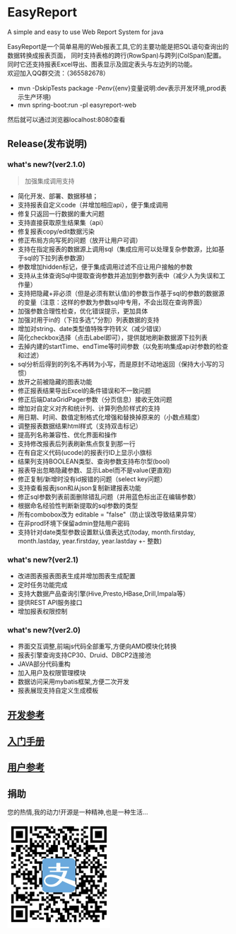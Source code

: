 EasyReport
==========

A simple and easy to use Web Report System for java

EasyReport是一个简单易用的Web报表工具,它的主要功能是把SQL语句查询出的数据转换成报表页面，
同时支持表格的跨行(RowSpan)与跨列(ColSpan)配置。
同时它还支持报表Excel导出、图表显示及固定表头与左边列的功能。  
欢迎加入QQ群交流：（365582678）

* mvn -DskipTests package -P${env} (${env}变量说明:dev表示开发环境,prod表示生产环境)
* mvn spring-boot:run -pl easyreport-web 

然后就可以通过浏览器localhost:8080查看


## Release(发布说明)
### what's new?(ver2.1.0)
> 加强集成调用支持
* 简化开发、部署、数据移植；
* 支持报表自定义code（并增加相应api），便于集成调用
* 修复只返回一行数据的重大问题
* 支持直接获取原生结果集（api）
* 修复报表copy/edit数据污染
* 修正布局方向写死的问题（放开让用户可调）
* 支持在指定报表的数据源上调用sql（集成应用可以处理复杂参数源，比如基于sql的下拉列表参数源）
* 参数增加hidden标记，便于集成调用过滤不应让用户接触的参数
* 支持从主体查询Sql中提取查询参数并追加到参数列表中（减少人为失误和工作量）
* 支持把隐藏+非必须（但是必须有默认值)的参数当作基于sql的参数的数据源的变量（注意：这样的参数为参数sql中专用，不会出现在查询界面）
* 加强参数合理性检查，优化错误提示，更加具体
* 加强对用于in的（下拉多选“,”分割）列表数据的支持
* 增加对string、date类型值特殊字符转义（减少错误）
* 简化checkbox选择（点击Label即可），提供就地刷新数据源下拉列表
* 去掉内建的startTime、endTime等时间参数（以免影响集成api对参数的检查和过滤）
* sql分析后得到的列名不再转为小写，而是原封不动地返回（保持大小写的习惯）
* 放开之前被隐藏的图表功能
* 修正报表结果导出Excel的条件错误和不一致问题
* 修正后端DataGridPager参数（分页信息）接收无效问题
* 增加对自定义对齐和统计列、计算列色阶样式的支持
* 用日期、时间、数值定制格式化增强和替换掉原来的（小数点精度）
* 调整报表数据结果html样式（支持双击标记）
* 提高列名称兼容性、优化界面和操作
* 支持修改报表后列表刷新焦点恢复到那一行
* 在有自定义代码(ucode)的报表行ID上显示小旗标
* 结果列支持BOOLEAN类型、查询参数支持布尔型(bool)
* 报表导出忽略隐藏参数、显示Label而不是value(更直观)
* 修正复制/新增时没有id报错的问题（select key问题）
* 支持查看报表json和从json复制新建报表功能
* 修正sql参数列表前面删除错乱问题（并用蓝色标出正在编辑参数）
* 根据命名经验性判断新提取的sql参数的类型
* 所有combobox改为 editable = "false"（防止误改导致结果异常）
* 在非prod环境下保留admin登陆用户密码
* 支持针对date类型参数设置默认值表达式(today, month.firstday, month.lastday, year.firstday, year.lastday +- 整数)

### what's new?(ver2.1)
* 改进图表报表图表生成并增加图表生成配置
* 定时任务功能完成
* 支持大数据产品查询引擎(Hive,Presto,HBase,Drill,Impala等）
* 提供REST API服务接口
* 增加报表权限控制

### what's new?(ver2.0)
* 界面交互调整,前端js代码全部重写,方便向AMD模块化转换
* 报表引擎查询支持CP30、Druid、DBCP2连接池
* JAVA部分代码重构
* 加入用户及权限管理模块
* 数据访问采用mybatis框架,方便二次开发
* 报表展现支持自定义生成模板

## [开发参考][]
## [入门手册][]
## [用户参考][]
## 捐助
您的热情,我的动力!开源是一种精神,也是一种生活...

![支付宝][]

[开发参考]: https://github.com/koqiui/EasyReport/blob/master/docs/EasyReport开发、部署、应用指南.pdf
[入门手册]: https://github.com/koqiui/EasyReport/blob/master/docs/manual/user-guide.md
[用户参考]: https://github.com/koqiui/EasyReport/blob/master/docs/manual/version2_0.md
[支付宝]: https://raw.githubusercontent.com/koqiui/EasyReport/master/docs/assets/imgs/alipay-code.png
